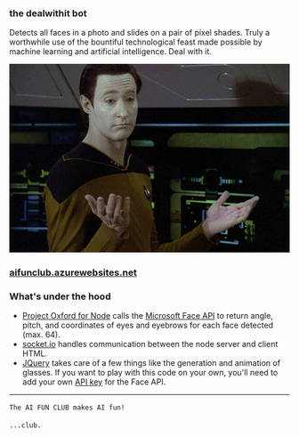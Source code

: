 ### the dealwithit bot
Detects all faces in a photo and slides on a pair of pixel shades. Truly a worthwhile use of the bountiful technological feast made possible by machine learning and artificial intelligence. Deal with it.

![GIF](test.gif)

### [aifunclub.azurewebsites.net](http://aifunclub.azurewebsites.net)

### What's under the hood
- [Project Oxford for Node](https://github.com/felixrieseberg/project-oxford) calls the [Microsoft Face API](http://microsoft.com/cognitive) to return angle, pitch, and coordinates of eyes and eyebrows for each face detected (max. 64).
- [socket.io](https://github.com/socketio/socket.io) handles communication between the node server and client HTML.
- [JQuery](https://jquery.com/) takes care of a few things like the generation and animation of glasses.
If you want to play with this code on your own, you'll need to add your own [API key](http://microsoft.com/cognitive) for the Face API. 
------


	The AI FUN CLUB makes AI fun!
	
	...club.
